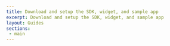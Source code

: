 ```yaml
---
title: Download and setup the SDK, widget, and sample app
excerpt: Download and setup the SDK, widget, and sample app
layout: Guides
sections:
 - main
---
```

